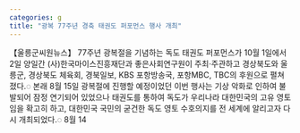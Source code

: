 ```yaml
---
categories: g
title: "광복 77주년 경축 태권도 퍼포먼스 행사 개최"
---
```

【울릉군씨원뉴스】 77주년 광복절을 기념하는 독도 태권도 퍼포먼스가 10월 1일에서 2일 양일간 (사)한국마이스진흥재단과 좋은사회연구원이 주최·주관하고 경상북도와 울릉군, 경상북도 체육회, 경북일보, KBS 포항방송국, 포항MBC, TBC의 후원으로 펼쳐졌다.◌ 본래 8월 15일 광복절에 진행할 예정이었던 이번 행사는 기상 악화로 인하여 불발되어 잠정 연기되어 있었으나 태권도를 통하여 독도가 우리나라 대한민국의 고유 영토임을 확고히 하고, 대한민국 국민의 굳건한 독도 영토 수호의지를 전 세계에 알리고자 다시 개최되었다.◌ 8월 14